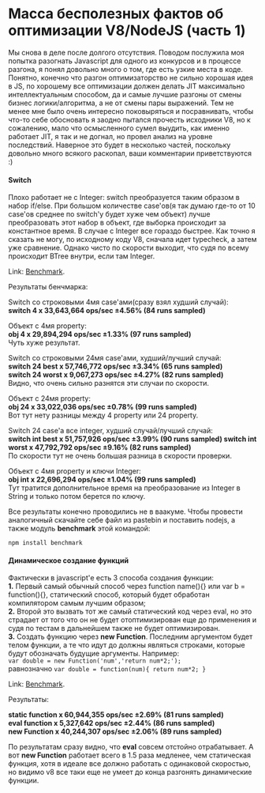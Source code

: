 # Масса бесполезных фактов об оптимизации V8/NodeJS (часть 1)

Мы снова в деле после долгого отсутствия. Поводом послужила моя попытка разогнать Javascript для одного из конкурсов и в процессе разгона, я понял довольно много о том, где есть узкие места в коде. Понятно, конечно что разгон оптимизаторство не сильно хорошая идея в JS, по хорошему все оптимизации должен делать JIT максимально интеллектуальным способом, да и самые лучшие разгоны от смены бизнес логики/алгоритма, а не от смены пары выражений. Тем не менее мне было очень интересно поковыряться и посравнивать, чтобы что-то себе обосновать я заодно пытался прочесть исходники V8, но к сожалению, мало что осмысленного сумел выудить, как именно работает JIT, я так и не догнал, но провел анализ на уровне последствий. Наверное это будет в несколько частей, поскольку довольно много всякого раскопал, ваши комментарии приветствуются :)

#### Switch

Плохо работает не с Integer: switch преобразуется таким образом в набор if/else. При большом количестве case'ов(я так думаю где-то от 10 case'ов среднее по switch'у будет хуже чем объект) лучше преобразовать этот набор в объект, где выборка происходит за константное время. В случае с Integer все гораздо быстрее. Как точно я сказать не могу, по исходному коду V8, сначала идет typecheck, а затем уже сравнение. Однако чисто по скорости выходит, что судя по всему происходит BTree внутри, если там Integer.

Link: [Benchmark][0].

Результаты бенчмарка:

Switch со строковыми 4мя case'ами(сразу взял худший случай):   
**switch 4 x 33,643,664 ops/sec ±4.56% (84 runs sampled)** 

Объект с 4мя property:   
**obj 4 x 29,894,294 ops/sec ±1.33% (97 runs sampled)**   
Чуть хуже результат.

Switch со строковыми 24мя case'ами, худший/лучший случай:   
**switch 24 best x 57,746,772 ops/sec ±3.34% (65 runs sampled)**   
**switch 24 worst x 9,067,273 ops/sec ±4.27% (82 runs sampled)**   
Видно, что очень сильно разнятся эти случаи по скорости.

Объект с 24мя property:   
**obj 24 x 33,022,036 ops/sec ±0.78% (99 runs sampled)**   
Вот тут нету разницы между 4 property или 24 property.

Switch 24 case'а все integer, худший случай/лучший случай:   
**switch int best x 51,757,926 ops/sec ±3.99% (90 runs sampled)
switch int worst x 47,792,792 ops/sec ±9.16% (82 runs sampled)**   
По скорости тут не очень большая разница в скорости проверки.

Объект с 4мя property и ключи Integer:   
**obj int x 22,696,294 ops/sec ±1.04% (99 runs sampled)**   
Тут тратится дополнительное время на преобразование из Integer в String и только потом берется по ключу.

Все результаты конечно проводились не в ваакуме. Чтобы провести аналогичный скачайте себе файл из pastebin и поставить nodejs, а также модуль **benchmark** этой командой: 

`npm install benchmark`

#### Динамическое создание функций

Фактически в javascript'е есть 3 способа создания функции:   
**1\.** Первый самый обычный способ через function name(){} или var b = function(){}, статический способ, который будет обработан компилятором самым лучшим образом;   
**2\.** Второй это вызвать тот же самый статический код через eval, но это страдает от того что он не будет отоптимизирован еще до применения и судя по тестам в дальнейшем также не будет оптимизирован.   
**3\.** Создать функцию через **new Function**. Последним аргументом будет телом функции, а те что идут до должны являться строками, которые будут обозначать будущие аргументы. Например:   
`var double = new Function('num','return num*2;');`   
равнозначно
`var double = function(num){ return num*2; }`

Link: [Benchmark][1].

Результаты:

**static function x 60,944,355 ops/sec ±2.69% (81 runs sampled)   
eval function x 5,327,642 ops/sec ±2.44% (86 runs sampled)   
new Function x 40,244,307 ops/sec ±2.06% (89 runs sampled)**

По результатам сразу видно, что **eval** совсем отстойно отрабатывает. А вот **new Function** работает всего в 1.5 раза медленее, чем статическая функция, хотя в идеале все должно работать с одинаковой скоростью, но видимо v8 все таки еще не умеет до конца разгонять динамические функции.


[0]: http://pastebin.com/x9XGMGfT
[1]: http://pastebin.com/XpQAHyRq